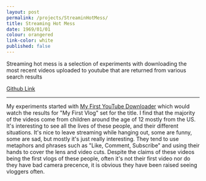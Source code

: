 ```yaml
---
layout: post
permalink: /projects/StreaminHotMess/
title: Streaming Hot Mess 
date: 1969/01/01
colour: orangered
link-color: white
published: false
---
```


Streaming hot mess is a selection of experiments with downloading the most recent videos uploaded to youtube that are returned from various search results 

[Github Link](https://github.com/ixt/Streaming-Hot-Mess)

---

My experiments started with [My First YouTube Downloader](https://github.com/ixt/My-First-Youtube-Downloader) which would watch the results for "My First Vlog" set for the title. I find that the majority of the videos come from children around the age of 12 mostly from the US. It's interesting to see all the lives of these people, and their different situations. It's nice to leave streaming while hanging out, some are funny, some are sad, but mostly it's just really interesting. They tend to use metaphors and phrases such as "Like, Comment, Subscribe" and using their hands to cover the lens and video cuts. Despite the claims of these videos being the first vlogs of these people, often it's not their first video nor do they have bad camera precence, it is obvious they have been raised seeing vloggers often.

